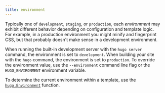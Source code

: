 ```yaml
---
title: environment
---
```


Typically one of `development`, `staging`, or `production`, each _environment_ may exhibit different behavior depending on configuration and template logic. For example, in a production environment you might minify and fingerprint CSS, but that probably doesn't make sense in a development environment.

  When running the built-in development server with the `hugo server` command, the environment is set to `development`. When building your site with the `hugo` command, the environment is set to `production`. To override the environment value, use the `--environment` command line flag or the `HUGO_ENVIRONMENT` environment variable.

  To determine the current environment within a template, use the [`hugo.Environment`](/docs/reference/functions/hugo/environment/) function.
